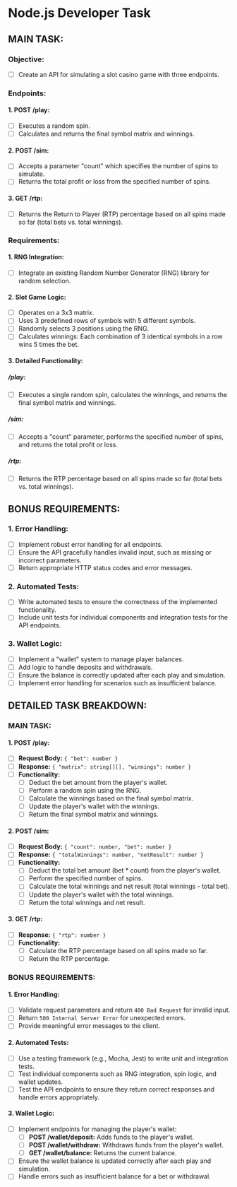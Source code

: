 # Node.js Developer Task

## MAIN TASK:

### Objective:

- [ ] Create an API for simulating a slot casino game with three endpoints.

### Endpoints:

#### 1. POST /play:

- [ ] Executes a random spin.
- [ ] Calculates and returns the final symbol matrix and winnings.

#### 2. POST /sim:

- [ ] Accepts a parameter "count" which specifies the number of spins to simulate.
- [ ] Returns the total profit or loss from the specified number of spins.

#### 3. GET /rtp:

- [ ] Returns the Return to Player (RTP) percentage based on all spins made so far (total bets vs. total winnings).

### Requirements:

#### 1. RNG Integration:

- [ ] Integrate an existing Random Number Generator (RNG) library for random selection.

#### 2. Slot Game Logic:

- [ ] Operates on a 3x3 matrix.
- [ ] Uses 3 predefined rows of symbols with 5 different symbols.
- [ ] Randomly selects 3 positions using the RNG.
- [ ] Calculates winnings: Each combination of 3 identical symbols in a row wins 5 times the bet.

#### 3. Detailed Functionality:

##### /play:

- [ ] Executes a single random spin, calculates the winnings, and returns the final symbol matrix and winnings.

##### /sim:

- [ ] Accepts a "count" parameter, performs the specified number of spins, and returns the total profit or loss.

##### /rtp:

- [ ] Returns the RTP percentage based on all spins made so far (total bets vs. total winnings).

## BONUS REQUIREMENTS:

### 1. Error Handling:

- [ ] Implement robust error handling for all endpoints.
- [ ] Ensure the API gracefully handles invalid input, such as missing or incorrect parameters.
- [ ] Return appropriate HTTP status codes and error messages.

### 2. Automated Tests:

- [ ] Write automated tests to ensure the correctness of the implemented functionality.
- [ ] Include unit tests for individual components and integration tests for the API endpoints.

### 3. Wallet Logic:

- [ ] Implement a "wallet" system to manage player balances.
- [ ] Add logic to handle deposits and withdrawals.
- [ ] Ensure the balance is correctly updated after each play and simulation.
- [ ] Implement error handling for scenarios such as insufficient balance.

## DETAILED TASK BREAKDOWN:

### MAIN TASK:

#### 1. POST /play:

- [ ] **Request Body:** `{ "bet": number }`
- [ ] **Response:** `{ "matrix": string[][], "winnings": number }`
- [ ] **Functionality:**
  - [ ] Deduct the bet amount from the player's wallet.
  - [ ] Perform a random spin using the RNG.
  - [ ] Calculate the winnings based on the final symbol matrix.
  - [ ] Update the player's wallet with the winnings.
  - [ ] Return the final symbol matrix and winnings.

#### 2. POST /sim:

- [ ] **Request Body:** `{ "count": number, "bet": number }`
- [ ] **Response:** `{ "totalWinnings": number, "netResult": number }`
- [ ] **Functionality:**
  - [ ] Deduct the total bet amount (bet \* count) from the player's wallet.
  - [ ] Perform the specified number of spins.
  - [ ] Calculate the total winnings and net result (total winnings - total bet).
  - [ ] Update the player's wallet with the total winnings.
  - [ ] Return the total winnings and net result.

#### 3. GET /rtp:

- [ ] **Response:** `{ "rtp": number }`
- [ ] **Functionality:**
  - [ ] Calculate the RTP percentage based on all spins made so far.
  - [ ] Return the RTP percentage.

### BONUS REQUIREMENTS:

#### 1. Error Handling:

- [ ] Validate request parameters and return `400 Bad Request` for invalid input.
- [ ] Return `500 Internal Server Error` for unexpected errors.
- [ ] Provide meaningful error messages to the client.

#### 2. Automated Tests:

- [ ] Use a testing framework (e.g., Mocha, Jest) to write unit and integration tests.
- [ ] Test individual components such as RNG integration, spin logic, and wallet updates.
- [ ] Test the API endpoints to ensure they return correct responses and handle errors appropriately.

#### 3. Wallet Logic:

- [ ] Implement endpoints for managing the player's wallet:
  - [ ] **POST /wallet/deposit:** Adds funds to the player's wallet.
  - [ ] **POST /wallet/withdraw:** Withdraws funds from the player's wallet.
  - [ ] **GET /wallet/balance:** Returns the current balance.
- [ ] Ensure the wallet balance is updated correctly after each play and simulation.
- [ ] Handle errors such as insufficient balance for a bet or withdrawal.
